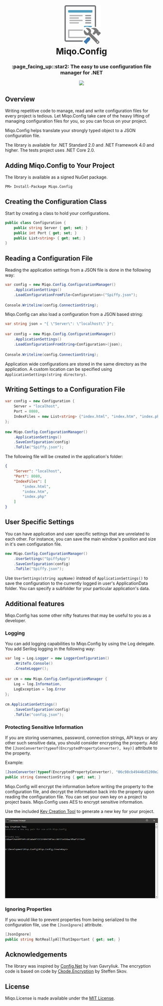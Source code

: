 <h1 align="center">
  <br>
  <img src ="./.github/miqo.config.png" width="128" height="128"/>
  <br>
  Miqo.Config
  <br>
</h1>
<h3 align="center">
	:page_facing_up::star2: The easy to use configuration file manager for .NET
</h3>
<p align="center">
<a href="https://ci.appveyor.com/project/natsuo/miqo-config"><img src="https://ci.appveyor.com/api/projects/status/github/miqo-no/Miqo.Config?branch=master&svg=true"/></a>
</p>

## Overview

Writing repetitive code to manage, read and write configuration files for every project is tedious. Let Miqo.Config take care of the heavy lifting of managing configuration files for you, so you can focus on your project.

Miqo.Config helps translate your strongly typed object to a JSON configuration file.

The library is available for .NET Standard 2.0 and .NET Framework 4.0 and higher. The tests project uses .NET Core 2.0.

## Adding Miqo.Config to Your Project

The library is available as a signed NuGet package.

```
PM> Install-Package Miqo.Config
```

## Creating the Configuration Class

Start by creating a class to hold your configurations.

```csharp
public class Configuration {
	public string Server { get; set; }
	public int Port { get; set; }
	public List<string> { get; set; }
}
```

## Reading a Configuration File

Reading the application settings from a JSON file is done in the following way:

```csharp
var config = new Miqo.Config.ConfigurationManager()
	.ApplicationSettings()
	.LoadConfigurationFromFile<Configuration>("Spiffy.json");

Console.Writeline(config.ConnectionString);
```

Miqo.Config can also load a configuration from a JSON based string:

```csharp
var string json = "{ \"Server\": \"localhost\" }";

var config = new Miqo.Config.ConfigurationManager()
	.ApplicationSettings()
	.LoadConfigurationFromString<Configuration>(json);

Console.Writeline(config.ConnectionString);
```

Application wide configurations are stored in the same directory as the application. A custom location can be specified using ```ApplicationSettings(string directory)```.

## Writing Settings to a Configuration File

```csharp
var config = new Configuration {
	Server = "localhost",
	Port = 8080,
	IndexFiles = new List<string> {"index.html", "index.htm", "index.php"}
};

new Miqo.Config.ConfigurationManager()
	.ApplicationSettings()
	.SaveConfiguration(config)
	.ToFile("Spiffy.json");
```
The following file will be created in the application's folder:

```json
{
	"Server": "localhost",
	"Port": 8080,
	"IndexFiles": [
		"index.html",
		"index.htm",
		"index.php"
	]
}
```

## User Specific Settings

You can have application and user specific settings that are unrelated to each other. For instance, you can save the main window's position and size in it's own configuration file.

```csharp
new Miqo.Config.ConfigurationManager()
	.UserSettings("SpiffyApp")
	.SaveConfiguration(config)
	.ToFile("Spiffy.json");
```

Use ```UserSettings(string appName)``` instead of ```ApplicationSettings()``` to save the configuration to the currently logged in user's ApplicationData folder. You can specify a subfolder for your particular application's data.

## Additional features

Miqo.Config has some other nifty features that may be useful to you as a developer.

### Logging

You can add logging capabilities to Miqo.Config by using the Log delegate. You add Serilog logging in the following way:

```csharp
var log = Log.Logger = new LoggerConfiguration()
	.WriteTo.Console()
	.CreateLogger();

var cm = new Miqo.Config.ConfigurationManager {
	Log = log.Information,
	LogException = log.Error
};

cm.ApplicationSettings()
	.SaveConfiguration(config)
	.ToFile("config.json");
```

### Protecting Sensitive Information

If you are storing usernames, password, connection strings, API keys or any other such sensitive data, you should consider encrypting the property. Add the ```[JsonConverter(typeof(EncryptedPropertyConverter), key)]``` attribute to the property.

Example:

```csharp
[JsonConverter(typeof(EncryptedPropertyConverter), "06c98cb49446d5200e272e4aa61566261278e53f6dc73a95f211694451787842")]
public string ConnectionString { get; set; }
```

Miqo.Config will encrypt the information before writing the property to the configuration file, and decrypt the information back into the property upon reading the configuration file. You can set your own key on a project to project basis. Miqo.Config uses AES to encrypt sensitive information.

Use the included [Key Creation Tool](./Miqo.Config.CreateKeys/) to generate a new key for your project.

![Key Creation Tool](./.github/createkeys.png)

### Ignoring Properties

If you would like to prevent properties from being serialized to the configuration file, use the ```[JsonIgnore]``` attribute.

```csharp
[JsonIgnore]
public string NotReallyAllThatImportant { get; set; }
```

## Acknowledgements

The library was inspired by [Config.Net](https://github.com/aloneguid/config) by Ivan Gavryliuk. The encryption code is based on code by [Ckode.Encryption](https://github.com/NQbbe/Ckode.Encryption/) by Steffen Skov.

## License

Miqo.License is made available under the [MIT License](LICENSE).
